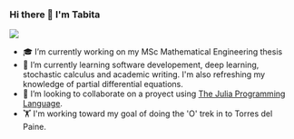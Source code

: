 ### Hi there 👋 I'm Tabita 

![][badge-linkedin] 

- 🎓 I’m currently working on my MSc Mathematical Engineering thesis 
- 🌱 I’m currently learning software developement, deep learning, stochastic calculus and academic writing. I'm also refreshing my knowledge of partial differential equations. 
- 👯 I’m looking to collaborate on a proyect using [The Julia Programming Language](https://julialang.org/). 
- 🏋 I'm working toward my goal of doing the 'O' trek in to Torres del Paine.

[badge-linkedin]: https://img.shields.io/static/v1?label=&message=LinkedIn&color=blue&style=flat-square&logo=linkedin&link=https://www.linkedin.com/in/tabita-catal%C3%A1n-mu%C3%B1oz-7476a1b4/

<!--
**tabitaCatalan/tabitaCatalan** is a ✨ _special_ ✨ repository because its `README.md` (this file) appears on your GitHub profile.

Here are some ideas to get you started:

- 🔭 I’m currently working on ...
- 🌱 I’m currently learning ...

- 🤔 I’m looking for help with ...
- 💬 Ask me about ...
- 📫 How to reach me: ...
- 😄 Pronouns: ...
- ⚡ Fun fact: ...
-->
